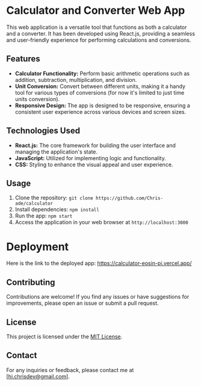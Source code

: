 # Calculator and Converter Web App

This web application is a versatile tool that functions as both a calculator and a converter. It has been developed using React.js, providing a seamless and user-friendly experience for performing calculations and conversions.

## Features

- **Calculator Functionality:** Perform basic arithmetic operations such as addition, subtraction, multiplication, and division.
- **Unit Conversion:** Convert between different units, making it a handy tool for various types of conversions (for now it's limited to just time units conversion).
- **Responsive Design:** The app is designed to be responsive, ensuring a consistent user experience across various devices and screen sizes.

## Technologies Used

- **React.js:** The core framework for building the user interface and managing the application's state.
- **JavaScript:** Utilized for implementing logic and functionality.
- **CSS:** Styling to enhance the visual appeal and user experience.

## Usage

1. Clone the repository: `git clone https://github.com/Chris-ade/calculator`
2. Install dependencies: `npm install`
3. Run the app: `npm start`
4. Access the application in your web browser at `http://localhost:3000`

# Deployment
Here is the link to the deployed app: https://calculator-eosin-pi.vercel.app/

## Contributing

Contributions are welcome! If you find any issues or have suggestions for improvements, please open an issue or submit a pull request.

## License

This project is licensed under the [MIT License](LICENSE.md).

## Contact

For any inquiries or feedback, please contact me at [hi.chrisdev@gmail.com].
